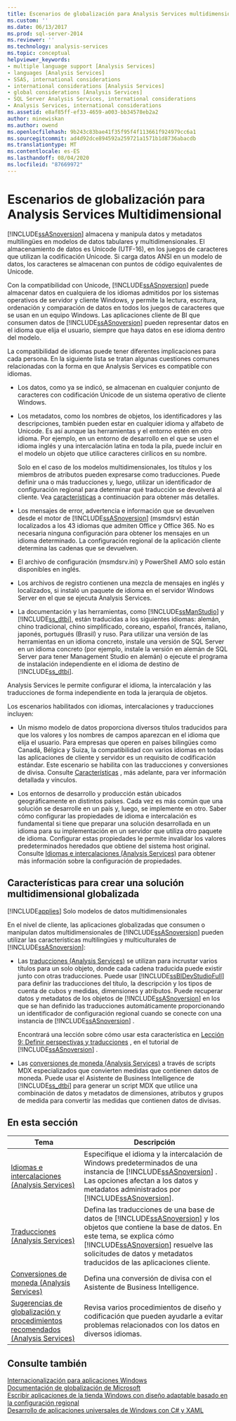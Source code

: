```yaml
---
title: Escenarios de globalización para Analysis Services multidimensional | Microsoft Docs
ms.custom: ''
ms.date: 06/13/2017
ms.prod: sql-server-2014
ms.reviewer: ''
ms.technology: analysis-services
ms.topic: conceptual
helpviewer_keywords:
- multiple language support [Analysis Services]
- languages [Analysis Services]
- SSAS, international considerations
- international considerations [Analysis Services]
- global considerations [Analysis Services]
- SQL Server Analysis Services, international considerations
- Analysis Services, international considerations
ms.assetid: e8af85ff-ef33-4659-a003-bb34578eb2a2
author: minewiskan
ms.author: owend
ms.openlocfilehash: 9b243c83bae41f35f95f4f113661f924979cc6a1
ms.sourcegitcommit: ad4d92dce894592a259721a1571b1d8736abacdb
ms.translationtype: MT
ms.contentlocale: es-ES
ms.lasthandoff: 08/04/2020
ms.locfileid: "87669972"
---
```

# <a name="globalization-scenarios-for-analysis-services-multiidimensional"></a>Escenarios de globalización para Analysis Services Multidimensional
  [!INCLUDE[ssASnoversion](../includes/ssasnoversion-md.md)] almacena y manipula datos y metadatos multilingües en modelos de datos tabulares y multidimensionales. El almacenamiento de datos es Unicode (UTF-16), en los juegos de caracteres que utilizan la codificación Unicode. Si carga datos ANSI en un modelo de datos, los caracteres se almacenan con puntos de código equivalentes de Unicode.  
  
 Con la compatibilidad con Unicode, [!INCLUDE[ssASnoversion](../includes/ssasnoversion-md.md)] puede almacenar datos en cualquiera de los idiomas admitidos por los sistemas operativos de servidor y cliente Windows, y permite la lectura, escritura, ordenación y comparación de datos en todos los juegos de caracteres que se usan en un equipo Windows. Las aplicaciones cliente de BI que consumen datos de [!INCLUDE[ssASnoversion](../includes/ssasnoversion-md.md)] pueden representar datos en el idioma que elija el usuario, siempre que haya datos en ese idioma dentro del modelo.  
  
 La compatibilidad de idiomas puede tener diferentes implicaciones para cada persona. En la siguiente lista se tratan algunas cuestiones comunes relacionadas con la forma en que Analysis Services es compatible con idiomas.  
  
-   Los datos, como ya se indicó, se almacenan en cualquier conjunto de caracteres con codificación Unicode de un sistema operativo de cliente Windows.  
  
-   Los metadatos, como los nombres de objetos, los identificadores y las descripciones, también pueden estar en cualquier idioma y alfabeto de Unicode. Es así aunque las herramientas y el entorno estén en otro idioma. Por ejemplo, en un entorno de desarrollo en el que se usen el idioma inglés y una intercalación latina en toda la pila, puede incluir en el modelo un objeto que utilice caracteres cirílicos en su nombre.  
  
     Solo en el caso de los modelos multidimensionales, los títulos y los miembros de atributos pueden expresarse como traducciones. Puede definir una o más traducciones y, luego, utilizar un identificador de configuración regional para determinar qué traducción se devolverá al cliente. Vea [características](#bkmk_features) a continuación para obtener más detalles.  
  
-   Los mensajes de error, advertencia e información que se devuelven desde el motor de [!INCLUDE[ssASnoversion](../includes/ssasnoversion-md.md)] (msmdsrv) están localizados a los 43 idiomas que admiten Office y Office 365. No es necesaria ninguna configuración para obtener los mensajes en un idioma determinado. La configuración regional de la aplicación cliente determina las cadenas que se devuelven.  
  
-   El archivo de configuración (msmdsrv.ini) y PowerShell AMO solo están disponibles en inglés.  
  
-   Los archivos de registro contienen una mezcla de mensajes en inglés y localizados, si instaló un paquete de idioma en el servidor Windows Server en el que se ejecuta Analysis Services.  
  
-   La documentación y las herramientas, como [!INCLUDE[ssManStudio](../includes/ssmanstudio-md.md)] y [!INCLUDE[ss_dtbi](../includes/ss-dtbi-md.md)], están traducidas a los siguientes idiomas: alemán, chino tradicional, chino simplificado, coreano, español, francés, italiano, japonés, portugués (Brasil) y ruso. Para utilizar una versión de las herramientas en un idioma concreto, instale una versión de SQL Server en un idioma concreto (por ejemplo, instale la versión en alemán de SQL Server para tener Management Studio en alemán) o ejecute el programa de instalación independiente en el idioma de destino de [!INCLUDE[ss_dtbi](../includes/ss-dtbi-md.md)].  
  
 Analysis Services le permite configurar el idioma, la intercalación y las traducciones de forma independiente en toda la jerarquía de objetos.  
  
 Los escenarios habilitados con idiomas, intercalaciones y traducciones incluyen:  
  
-   Un mismo modelo de datos proporciona diversos títulos traducidos para que los valores y los nombres de campos aparezcan en el idioma que elija el usuario. Para empresas que operen en países bilingües como Canadá, Bélgica y Suiza, la compatibilidad con varios idiomas en todas las aplicaciones de cliente y servidor es un requisito de codificación estándar. Este escenario se habilita con las traducciones y conversiones de divisa. Consulte [Características](#bkmk_features) , más adelante, para ver información detallada y vínculos.  
  
-   Los entornos de desarrollo y producción están ubicados geográficamente en distintos países. Cada vez es más común que una solución se desarrolle en un país y, luego, se implemente en otro. Saber cómo configurar las propiedades de idioma e intercalación es fundamental si tiene que preparar una solución desarrollada en un idioma para su implementación en un servidor que utiliza otro paquete de idioma. Configurar estas propiedades le permite invalidar los valores predeterminados heredados que obtiene del sistema host original. Consulte [Idiomas e intercalaciones &#40;Analysis Services&#41;](languages-and-collations-analysis-services.md) para obtener más información sobre la configuración de propiedades.  
  
##  <a name="features-for-building-a-globalized-multidimensional-solution"></a><a name="bkmk_features"></a>Características para crear una solución multidimensional globalizada  
 [!INCLUDE[applies](../includes/applies-md.md)] Solo modelos de datos multidimensionales  
  
 En el nivel de cliente, las aplicaciones globalizadas que consumen o manipulan datos multidimensionales de [!INCLUDE[ssASnoversion](../includes/ssasnoversion-md.md)] pueden utilizar las características multilingües y multiculturales de [!INCLUDE[ssASnoversion](../includes/ssasnoversion-md.md)]:  
  
-   Las [traducciones &#40;Analysis Services&#41;](translations-analysis-services.md) se utilizan para incrustar varios títulos para un solo objeto, donde cada cadena traducida puede existir junto con otras traducciones. Puede usar [!INCLUDE[ssBIDevStudioFull](../includes/ssbidevstudiofull-md.md)] para definir las traducciones del título, la descripción y los tipos de cuenta de cubos y medidas, dimensiones y atributos. Puede recuperar datos y metadatos de los objetos de [!INCLUDE[ssASnoversion](../includes/ssasnoversion-md.md)] en los que se han definido las traducciones automáticamente proporcionando un identificador de configuración regional cuando se conecte con una instancia de [!INCLUDE[ssASnoversion](../includes/ssasnoversion-md.md)] .  
  
     Encontrará una lección sobre cómo usar esta característica en [Lección 9: Definir perspectivas y traducciones](lesson-9-defining-perspectives-and-translations.md) , en el tutorial de [!INCLUDE[ssASnoversion](../includes/ssasnoversion-md.md)] .  
  
-   Las [conversiones de moneda &#40;Analysis Services&#41;](currency-conversions-analysis-services.md) a través de scripts MDX especializados que convierten medidas que contienen datos de moneda. Puede usar el Asistente de Business Intelligence de [!INCLUDE[ss_dtbi](../includes/ss-dtbi-md.md)] para generar un script MDX que utilice una combinación de datos y metadatos de dimensiones, atributos y grupos de medida para convertir las medidas que contienen datos de divisas.  
  
## <a name="in-this-section"></a>En esta sección  
  
|Tema|Descripción|  
|-----------|-----------------|  
|[Idiomas e intercalaciones &#40;Analysis Services&#41;](languages-and-collations-analysis-services.md)|Especifique el idioma y la intercalación de Windows predeterminados de una instancia de [!INCLUDE[ssASnoversion](../includes/ssasnoversion-md.md)] . Las opciones afectan a los datos y metadatos administrados por [!INCLUDE[ssASnoversion](../includes/ssasnoversion-md.md)].|  
|[Traducciones &#40;Analysis Services&#41;](translations-analysis-services.md)|Defina las traducciones de una base de datos de [!INCLUDE[ssASnoversion](../includes/ssasnoversion-md.md)] y los objetos que contiene la base de datos. En este tema, se explica cómo [!INCLUDE[ssASnoversion](../includes/ssasnoversion-md.md)] resuelve las solicitudes de datos y metadatos traducidos de las aplicaciones cliente.|  
|[Conversiones de moneda &#40;Analysis Services&#41;](currency-conversions-analysis-services.md)|Defina una conversión de divisa con el Asistente de Business Intelligence.|  
|[Sugerencias de globalización y procedimientos recomendados &#40;Analysis Services&#41;](globalization-tips-and-best-practices-analysis-services.md)|Revisa varios procedimientos de diseño y codificación que pueden ayudarle a evitar problemas relacionados con los datos en diversos idiomas.|  
  
## <a name="see-also"></a>Consulte también  
 [Internacionalización para aplicaciones Windows](/windows/desktop/Intl/international-support)   
 [Documentación de globalización de Microsoft](/globalization/)   
 [Escribir aplicaciones de la tienda Windows con diseño adaptable basado en la configuración regional](https://blogs.windows.com/buildingapps/2014/03/06/writing-windows-store-apps-with-locale-based-adaptive-design/)   
 [Desarrollo de aplicaciones universales de Windows con C# y XAML](https://www.microsoftvirtualacademy.com/training-courses/developing-universal-windows-apps-with-c-and-xaml)  
  
